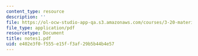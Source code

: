 ```yaml
---
content_type: resource
description: ''
file: https://ol-ocw-studio-app-qa.s3.amazonaws.com/courses/3-20-materials-at-equilibrium-sma-5111-fall-2003/e402e3f0f555e15ff3af29b5b44b4e57_notes1.pdf
file_type: application/pdf
resourcetype: Document
title: notes1.pdf
uid: e402e3f0-f555-e15f-f3af-29b5b44b4e57
---
```

